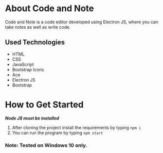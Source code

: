 # About Code and Note

Code and Note is a code editor developed using Electron JS, where you can take notes as well as write code. 

## Used Technologies
- HTML
- CSS
- JavaScript
- Bootstrap Icons
- Ace
- Electron JS
- Bootstrap

# How to Get Started

***Node JS must be installed***

1. After cloning the project install the requirements by typing `npm i`
2. You can run the program by typing `npm start`

### Note: Tested on Windows 10 only.
